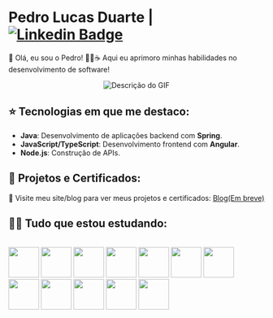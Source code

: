 # Pedro Lucas Duarte | [![Linkedin Badge](https://img.shields.io/badge/-LinkedIn-blue?style=flat-square&logo=Linkedin&logoColor=white&link=https:/www.linkedin.com/in/devpedroduarte/)](https://www.linkedin.com/in/devpedroduarte/)

👋 Olá, eu sou o Pedro! 👨‍💻☕️ Aqui eu aprimoro minhas habilidades no desenvolvimento de software! <br />

<div style="text-align: center;">
    <img src="https://giffiles.alphacoders.com/296/2965.gif" alt="Descrição do GIF" />
</div>

## ⭐ Tecnologias em que me destaco:
- **Java**: Desenvolvimento de aplicações backend com **Spring**.
- **JavaScript/TypeScript**: Desenvolvimento frontend com **Angular**.
- **Node.js**: Construção de APIs.

## 🏅 Projetos e Certificados:
📁 Visite meu site/blog para ver meus projetos e certificados: [Blog(Em breve)](link-do-seu-site)

## 👨‍💻 Tudo que estou estudando:
<br />
<div>
  <img src="https://cdn.jsdelivr.net/gh/devicons/devicon/icons/java/java-original-wordmark.svg" width="60" height="60"/>
  <img src="https://cdn.jsdelivr.net/gh/devicons/devicon/icons/javascript/javascript-original.svg" width="60" height="60"/>
  <img src="https://cdn.jsdelivr.net/gh/devicons/devicon/icons/typescript/typescript-original.svg" width="60" height="60"/>
  <img src="https://cdn.jsdelivr.net/gh/devicons/devicon/icons/spring/spring-original-wordmark.svg" width="60" height="60"/>
  <img src="https://cdn.jsdelivr.net/gh/devicons/devicon/icons/nodejs/nodejs-original-wordmark.svg" width="60" height="60"/>
  <img src="https://cdn.jsdelivr.net/gh/devicons/devicon/icons/angularjs/angularjs-original.svg" width="60" height="60"/>
  <img src="https://cdn.jsdelivr.net/gh/devicons/devicon/icons/html5/html5-original-wordmark.svg" width="60" height="60"/>
  <img src="https://cdn.jsdelivr.net/gh/devicons/devicon/icons/css3/css3-original-wordmark.svg" width="60" height="60"/>
  <img src="https://cdn.jsdelivr.net/gh/devicons/devicon/icons/oracle/oracle-original.svg" width="60" height="60"/>
  <img src="https://cdn.jsdelivr.net/gh/devicons/devicon/icons/jenkins/jenkins-original.svg" width="60" height="60"/>
  <img src="https://cdn.jsdelivr.net/gh/devicons/devicon/icons/git/git-original-wordmark.svg" width="60" height="60"/>
  <img src="https://cdn.jsdelivr.net/gh/devicons/devicon/icons/mysql/mysql-original-wordmark.svg" width="60" height="60"/>
</div>
<br />
